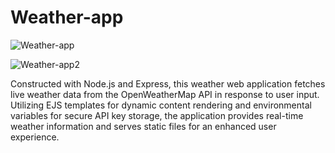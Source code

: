 # Weather-app

![Weather-app](https://github.com/diorithaliti/Weather-app/assets/74361197/69dde01b-ea11-4ff2-8989-e1f9eecb9fcd)


![Weather-app2](https://github.com/diorithaliti/Weather-app/assets/74361197/43e59ccd-a7eb-43d5-aba4-7086148b360f)


Constructed with Node.js and Express, this weather web application fetches live weather data from the OpenWeatherMap API in response to user input.
Utilizing EJS templates for dynamic content rendering and environmental variables for secure API key storage, the application provides real-time weather information and serves static files for an enhanced user experience. 
